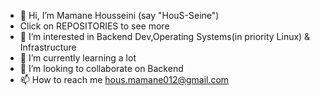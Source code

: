 - 👋 Hi, I’m Mamane Housseini (say "HouS-Seine")
- Click on REPOSITORIES to see more
- 👀 I’m interested in Backend Dev,Operating Systems(in priority Linux) & Infrastructure 
- 🌱 I’m currently learning a lot
- 💞️ I’m looking to collaborate on Backend 
- 📫 How to reach me hous.mamane012@gmail.com

<!---
hussein-mamane/hussein-mamane is a ✨ special ✨ repository because its `README.md` (this file) appears on your GitHub profile.
You can click the Preview link to take a look at your changes.
--->
